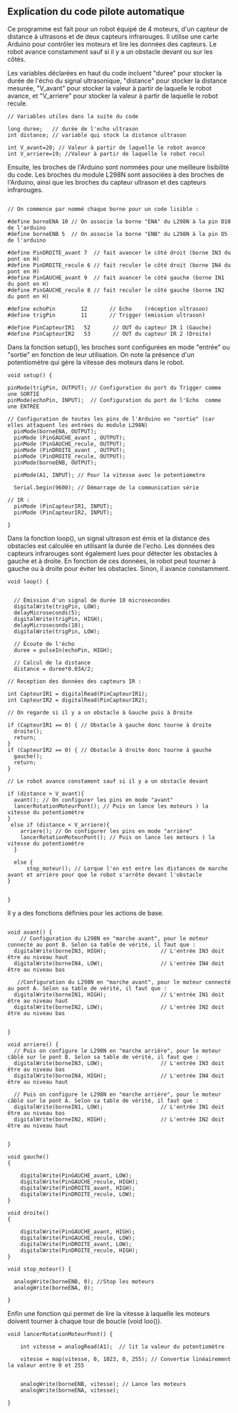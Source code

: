 ## Explication du code pilote automatique

Ce programme est fait pour un robot équipé de 4 moteurs, d'un capteur de distance à ultrasons et de deux capteurs infrarouges. Il utilise une carte Arduino pour contrôler les moteurs et lire les données des capteurs.
Le robot avance constamment sauf si il y a un obstacle devant ou sur les côtés.

Les variables déclarées en haut du code incluent "duree" pour stocker la durée de l'écho du signal ultrasonique, "distance" pour stocker la distance mesurée, "V_avant" pour stocker la valeur à partir de laquelle le robot avance, et "V_arriere" pour stocker la valeur à partir de laquelle le robot recule.

```shell
// Variables utiles dans la suite du code

long duree;   // durée de l'echo ultrason   
int distance; // variable qui stock la distance ultrason 

int V_avant=20; // Valeur à partir de laquelle le robot avance 
int V_arriere=19; //Valeur à partir de laquelle le robot recul 

```

Ensuite, les broches de l'Arduino sont nommées pour une meilleure lisibilité du code. Les broches du module L298N sont associées à des broches de l'Arduino, ainsi que les broches du capteur ultrason et des capteurs infrarouges.

```shell

// On commence par nommé chaque borne pour un code lisible :

#define borneENA 10 // On associe la borne "ENA" du L298N à la pin D10 de l'arduino
#define borneENB 5  // On associe la borne "ENB" du L298N à la pin D5 de l'arduino

#define PinDROITE_avant 7  // fait avancer le côté droit (borne IN3 du pont en H)
#define PinDROITE_recule 6 // fait reculer le côté droit (borne IN4 du pont en H)
#define PinGAUCHE_avant 9  // fait avancer le côté gauche (borne IN1 du pont en H)
#define PinGAUCHE_recule 8 // fait reculer le côté gauche (borne IN2 du pont en H)

#define echoPin        12       // Echo    (réception ultrason)
#define trigPin        11       // Trigger (emission ultrason)

#define PinCapteurIR1   52       // OUT du capteur IR 1 (Gauche)
#define PinCapteurIR2   53       // OUT du capteur IR 2 (Droite)
```

Dans la fonction setup(), les broches sont configurées en mode "entrée" ou "sortie" en fonction de leur utilisation. On note la présence d'un potentiomètre qui gère la vitesse des moteurs dans le robot. 

```shell
void setup() {

pinMode(trigPin, OUTPUT); // Configuration du port du Trigger comme une SORTIE
pinMode(echoPin, INPUT);  // Configuration du port de l'Echo  comme une ENTREE

// Configuration de toutes les pins de l'Arduino en "sortie" (car elles attaquent les entrées du module L298N)
  pinMode(borneENA, OUTPUT);
  pinMode (PinGAUCHE_avant , OUTPUT);
  pinMode (PinGAUCHE_recule, OUTPUT);
  pinMode (PinDROITE_avant , OUTPUT);
  pinMode (PinDROITE_recule, OUTPUT);
  pinMode(borneENB, OUTPUT);

  pinMode(A1, INPUT); // Pour la vitesse avec le potentiometre 

  Serial.begin(9600); // Démarrage de la communication série

// IR :
  pinMode (PinCapteurIR1, INPUT);
  pinMode (PinCapteurIR2, INPUT);

}
```
Dans la fonction loop(), un signal ultrason est émis et la distance des obstacles est calculée en utilisant la durée de l'echo. Les données des capteurs infrarouges sont également lues pour détecter les obstacles à gauche et à droite. En fonction de ces données, le robot peut tourner à gauche ou à droite pour éviter les obstacles. Sinon, il avance constamment.

```shell
void loop() {


  // Émission d'un signal de durée 10 microsecondes
  digitalWrite(trigPin, LOW);
  delayMicroseconds(5);
  digitalWrite(trigPin, HIGH);
  delayMicroseconds(10);
  digitalWrite(trigPin, LOW);

  // Écoute de l'écho 
  duree = pulseIn(echoPin, HIGH);

  // Calcul de la distance
  distance = duree*0.034/2;

// Reception des données des capteurs IR : 

int CapteurIR1 = digitalRead(PinCapteurIR1);
int CapteurIR2 = digitalRead(PinCapteurIR2);

// On regarde si il y a un obstacle à Gauche puis à Droite 

if (CapteurIR1 == 0) { // Obstacle à gauche donc tourne à droite
  droite();
  return;
}
if (CapteurIR2 == 0) { // Obstacle à droite donc tourne à gauche  
  gauche();
  return;
}

// Le robot avance constament sauf si il y a un obstacle devant

if (distance > V_avant){
  avant(); // On configurer les pins en mode "avant"
  lancerRotationMoteurPont(); // Puis on lance les moteurs ) la vitesse du potentiomètre 
}  
 else if (distance < V_arriere){
    arriere(); // On configurer les pins en mode "arrière"
    lancerRotationMoteurPont(); // Puis on lance les moteurs ) la vitesse du potentiomètre 
  }   
  
  else {
      stop_moteur(); // Lorque l'on est entre les distances de marche avant et arrière pour que le robot s'arrête devant l'obstacle 
}


}
```
Il y a des fonctions définies pour les actions de base.

```shell

void avant() {
    // Configuration du L298N en "marche avant", pour le moteur connecté au pont B. Selon sa table de vérité, il faut que :
  digitalWrite(borneIN3, HIGH);                 // L'entrée IN3 doit être au niveau haut
  digitalWrite(borneIN4, LOW);                  // L'entrée IN4 doit être au niveau bas
  
   //Configuration du L298N en "marche avant", pour le moteur connecté au pont A. Selon sa table de vérité, il faut que :
  digitalWrite(borneIN1, HIGH);                 // L'entrée IN1 doit être au niveau haut
  digitalWrite(borneIN2, LOW);                  // L'entrée IN2 doit être au niveau bas

  
}

void arriere() {
  // Puis on configure le L298N en "marche arrière", pour le moteur câblé sur le pont B. Selon sa table de vérité, il faut que :
  digitalWrite(borneIN3, LOW);                  // L'entrée IN3 doit être au niveau bas
  digitalWrite(borneIN4, HIGH);                 // L'entrée IN4 doit être au niveau haut

  // Puis on configure le L298N en "marche arrière", pour le moteur câblé sur le pont A. Selon sa table de vérité, il faut que :
  digitalWrite(borneIN1, LOW);                  // L'entrée IN1 doit être au niveau bas
  digitalWrite(borneIN2, HIGH);                 // L'entrée IN2 doit être au niveau haut

  
}

void gauche()
{

    digitalWrite(PinGAUCHE_avant, LOW);
    digitalWrite(PinGAUCHE_recule, HIGH);
    digitalWrite(PinDROITE_avant, HIGH);
    digitalWrite(PinDROITE_recule, LOW);
}

void droite()
{

    digitalWrite(PinGAUCHE_avant, HIGH);
    digitalWrite(PinGAUCHE_recule, LOW);
    digitalWrite(PinDROITE_avant, LOW);
    digitalWrite(PinDROITE_recule, HIGH);
}

void stop_moteur() {

  analogWrite(borneENB, 0); //Stop les moteurs 
  analogWrite(borneENA, 0);       

}

```
Enfin une fonction qui permet de lire la vitesse à laquelle les moteurs doivent tourner à chaque tour de boucle (void loo()).
```shell
void lancerRotationMoteurPont() {

    int vitesse = analogRead(A1);  // lit la valeur du potentiomètre

    vitesse = map(vitesse, 0, 1023, 0, 255); // Convertie linéairement la valeur entre 0 et 255


    analogWrite(borneENB, vitesse); // Lance les moteurs 
    analogWrite(borneENA, vitesse);     

}
```